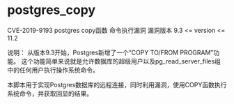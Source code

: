 # postgres_copy

CVE-2019-9193 postgres copy函数 命令执行漏洞
漏洞版本 9.3 <= version <= 11.2

说明：
从版本9.3开始，Postgres新增了一个“COPY TO/FROM PROGRAM”功能。
这个功能简单来说就是允许数据库的超级用户以及pg_read_server_files组中的任何用户执行操作系统命令。

本脚本用于实现Postgres数据库的远程连接，同时利用漏洞，使用COPY函数执行系统命令，并获取回显的结果。
